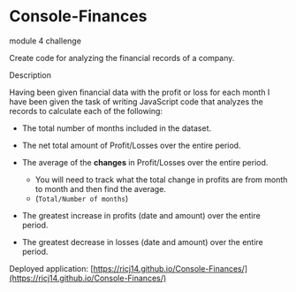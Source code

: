 # Console-Finances
 module 4 challenge

 Create code for  analyzing the financial records of a company.

 Description

Having been given financial data with the profit or loss for each month I have been given the task of writing JavaScript code that analyzes the records to calculate each of the following:

* The total number of months included in the dataset.

* The net total amount of Profit/Losses over the entire period.

* The average of the **changes** in Profit/Losses over the entire period.
  * You will need to track what the total change in profits are from month to month and then find the average.
  * (`Total/Number of months`)

* The greatest increase in profits (date and amount) over the entire period.

* The greatest decrease in losses (date and amount) over the entire period.

Deployed application: [https://ricj14.github.io/Console-Finances/](https://ricj14.github.io/Console-Finances/)

[](../images/Screenshot%202023-01-07.png)
